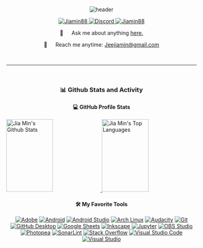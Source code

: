 <div style="display: flex; justify-content: center;">
  <img src="https://capsule-render.vercel.app/api?type=waving&color=auto&height=200&section=header&text=I'm%20Jia%20Min&fontSize=90&animation=fadeIn&fontAlignY=38" alt="header">
</div>

<p align="center">
 <a href="https://www.linkedin.com/in/jeejiamin/" target="_blank">
  <img src="https://img.shields.io/badge/LinkedIn-0077B5?style=for-the-badge&logo=linkedin&logoColor=white" alt="Jiamin88"/>
 </a>
 <a href="https://discord.com/users/Jiamin#5540" target="_blank">
   <img alt="Discord" src="https://img.shields.io/badge/-Discord-5865F2.svg?style=for-the-badge&logo=discord&logoColor=white" alt="Jiamin88">
  </a>
 <a href="https://www.instagram.com/jeejiamin/" target="_blank">
  <img src="https://img.shields.io/badge/Instagram-fe4164?style=for-the-badge&logo=instagram&logoColor=white" alt="Jiamin88" />
 </a> 
</p>

<p align="center">
  💬 &emsp; Ask me about anything
  <a href="https://github.com/Jiamin88/Jiamin88/issues">here.</a>
</p>

<p align="center"> 
  📧 &emsp; Reach me anytime:
  <a href = "mailto: Jeejiamin@gmail.com">Jeejiamin@gmail.com</a>
</p>

<br/>
<hr/>
<br/>

<h3 align="center"> 📊 Github Stats and Activity </h3>

<h4 align="center"> 💻 GitHub Profile Stats </h4>
<!-- https://github.com/anuraghazra/github-readme-stats -->

<a> 
  <a href="https://github.com/Jiamin88">
    <img alt="Jia Min's Github Stats" src="https://github-readme-stats.vercel.app/api?username=Jiamin88&show_icons=true&count_private=true&theme=react&border_color=7F3FBF&bg_color=0D1117&title_color=F85D7F&icon_color=F8D866" height="192px" width="49.5%"/>
  </a>
  <a href="https://github.com/Jiamin88">
    <img alt="Jia Min's Top Languages" src="https://github-readme-stats.vercel.app/api/top-langs/?username=Jiamin88&langs_count=8&layout=compact&theme=react&border_color=7F3FBF&bg_color=0D1117&title_color=F85D7F&icon_color=F8D866" height="192px" width="49.5%"/>
  </a>
  <br/>
</a>

<h4 align="center"> 🛠️ My Favorite Tools </h4>
<!-- Some badges are from https://github.com/Ileriayo/markdown-badges -->

<p align="center">
  <a href="#"><img alt="Adobe" src="https://img.shields.io/badge/Adobe-FF0000.svg?logo=adobe&logoColor=white"></a>
  <a href="#"><img alt="Android" src="https://img.shields.io/badge/Android-3DDC84?logo=android&logoColor=white"></a>
  <a href="#"><img alt="Android Studio" src="https://img.shields.io/badge/Android%20Studio-3DDC84.svg?logo=android-studio&logoColor=white"></a>
  <a href="#"><img alt="Arch Linux" src="https://img.shields.io/badge/Arch%20Linux-1793D1.svg?logo=arch-linux&logoColor=white"></a>
  <a href="#"><img alt="Audacity" src="https://img.shields.io/badge/-Audacity-0000CC?logo=audacity&logoColor=white"></a>
  <a href="#"><img alt="Git" src="https://img.shields.io/badge/Git-F05033.svg?logo=git&logoColor=white"></a>
  <a href="#"><img alt="GitHub Desktop" src="https://img.shields.io/badge/GitHub%20Desktop-8034A9.svg?logo=github&logoColor=white"></a>
  <a href="#"><img alt="Google Sheets" src="https://img.shields.io/badge/Sheets-34A853.svg?logo=google%20sheets&logoColor=white"></a>
  <a href="#"><img alt="Inkscape" src="https://img.shields.io/badge/Inkscape-000000?logo=Inkscape&logoColor=white"></a>
  <a href="#"><img alt="Jupyter" src="https://img.shields.io/badge/Jupyter-F37626.svg?logo=Jupyter&logoColor=white"></a>
  <a href="#"><img alt="OBS Studio" src="https://img.shields.io/badge/-OBS-302E31?logo=obs-studio&logoColor=white"></a>
  <a href="#"><img alt="Photopea" src="https://img.shields.io/badge/Photopea-18A497?logo=photopea&logoColor=white"></a>
  <a href="#"><img alt="SonarLint" src="https://img.shields.io/badge/-SonarLint-CB2029?logo=sonarlint&logoColor=white"></a>
  <a href="#"><img alt="Stack Overflow" src="https://img.shields.io/badge/-Stack%20Overflow-FE7A16?logo=stack-overflow&logoColor=white"></a>
  <a href="#"><img alt="Visual Studio Code" src="https://img.shields.io/badge/Visual%20Studio%20Code-0078d7.svg?logo=visual-studio-code&logoColor=white"></a>
  <a href="#"><img alt="Visual Studio" src="https://img.shields.io/badge/Visual%20Studio-5C2D91.svg?logo=visual-studio&logoColor=white"></a>
</p>
